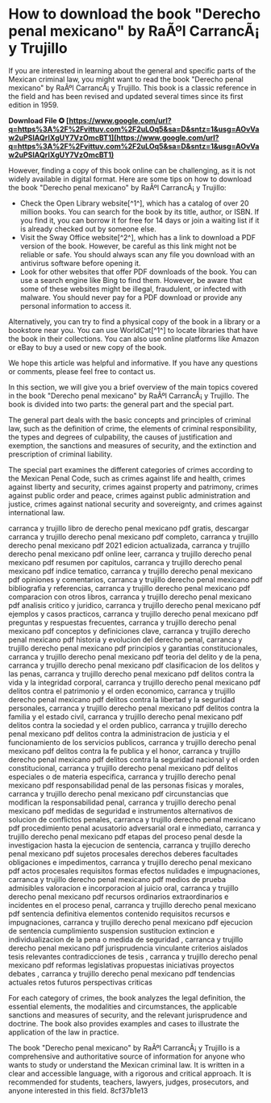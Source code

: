 # How to download the book "Derecho penal mexicano" by RaÃºl CarrancÃ¡ y Trujillo
 
If you are interested in learning about the general and specific parts of the Mexican criminal law, you might want to read the book "Derecho penal mexicano" by RaÃºl CarrancÃ¡ y Trujillo. This book is a classic reference in the field and has been revised and updated several times since its first edition in 1959.
 
**Download File ✪ [https://www.google.com/url?q=https%3A%2F%2Fvittuv.com%2F2uLOq5&sa=D&sntz=1&usg=AOvVaw2uPSIAQrIXgUY7VzOmcBT1](https://www.google.com/url?q=https%3A%2F%2Fvittuv.com%2F2uLOq5&sa=D&sntz=1&usg=AOvVaw2uPSIAQrIXgUY7VzOmcBT1)**


 
However, finding a copy of this book online can be challenging, as it is not widely available in digital format. Here are some tips on how to download the book "Derecho penal mexicano" by RaÃºl CarrancÃ¡ y Trujillo:
 
- Check the Open Library website[^1^], which has a catalog of over 20 million books. You can search for the book by its title, author, or ISBN. If you find it, you can borrow it for free for 14 days or join a waiting list if it is already checked out by someone else.
- Visit the Sway Office website[^2^], which has a link to download a PDF version of the book. However, be careful as this link might not be reliable or safe. You should always scan any file you download with an antivirus software before opening it.
- Look for other websites that offer PDF downloads of the book. You can use a search engine like Bing to find them. However, be aware that some of these websites might be illegal, fraudulent, or infected with malware. You should never pay for a PDF download or provide any personal information to access it.

Alternatively, you can try to find a physical copy of the book in a library or a bookstore near you. You can use WorldCat[^1^] to locate libraries that have the book in their collections. You can also use online platforms like Amazon or eBay to buy a used or new copy of the book.
 
We hope this article was helpful and informative. If you have any questions or comments, please feel free to contact us.
  
In this section, we will give you a brief overview of the main topics covered in the book "Derecho penal mexicano" by RaÃºl CarrancÃ¡ y Trujillo. The book is divided into two parts: the general part and the special part.
 
The general part deals with the basic concepts and principles of criminal law, such as the definition of crime, the elements of criminal responsibility, the types and degrees of culpability, the causes of justification and exemption, the sanctions and measures of security, and the extinction and prescription of criminal liability.
 
The special part examines the different categories of crimes according to the Mexican Penal Code, such as crimes against life and health, crimes against liberty and security, crimes against property and patrimony, crimes against public order and peace, crimes against public administration and justice, crimes against national security and sovereignty, and crimes against international law.
 
carranca y trujillo libro de derecho penal mexicano pdf gratis,  descargar carranca y trujillo derecho penal mexicano pdf completo,  carranca y trujillo derecho penal mexicano pdf 2021 edicion actualizada,  carranca y trujillo derecho penal mexicano pdf online leer,  carranca y trujillo derecho penal mexicano pdf resumen por capitulos,  carranca y trujillo derecho penal mexicano pdf indice tematico,  carranca y trujillo derecho penal mexicano pdf opiniones y comentarios,  carranca y trujillo derecho penal mexicano pdf bibliografia y referencias,  carranca y trujillo derecho penal mexicano pdf comparacion con otros libros,  carranca y trujillo derecho penal mexicano pdf analisis critico y juridico,  carranca y trujillo derecho penal mexicano pdf ejemplos y casos practicos,  carranca y trujillo derecho penal mexicano pdf preguntas y respuestas frecuentes,  carranca y trujillo derecho penal mexicano pdf conceptos y definiciones clave,  carranca y trujillo derecho penal mexicano pdf historia y evolucion del derecho penal,  carranca y trujillo derecho penal mexicano pdf principios y garantias constitucionales,  carranca y trujillo derecho penal mexicano pdf teoria del delito y de la pena,  carranca y trujillo derecho penal mexicano pdf clasificacion de los delitos y las penas,  carranca y trujillo derecho penal mexicano pdf delitos contra la vida y la integridad corporal,  carranca y trujillo derecho penal mexicano pdf delitos contra el patrimonio y el orden economico,  carranca y trujillo derecho penal mexicano pdf delitos contra la libertad y la seguridad personales,  carranca y trujillo derecho penal mexicano pdf delitos contra la familia y el estado civil,  carranca y trujillo derecho penal mexicano pdf delitos contra la sociedad y el orden publico,  carranca y trujillo derecho penal mexicano pdf delitos contra la administracion de justicia y el funcionamiento de los servicios publicos,  carranca y trujillo derecho penal mexicano pdf delitos contra la fe publica y el honor,  carranca y trujillo derecho penal mexicano pdf delitos contra la seguridad nacional y el orden constitucional,  carranca y trujillo derecho penal mexicano pdf delitos especiales o de materia especifica,  carranca y trujillo derecho penal mexicano pdf responsabilidad penal de las personas fisicas y morales,  carranca y trujillo derecho penal mexicano pdf circunstancias que modifican la responsabilidad penal,  carranca y trujillo derecho penal mexicano pdf medidas de seguridad e instrumentos alternativos de solucion de conflictos penales,  carranca y trujillo derecho penal mexicano pdf procedimiento penal acusatorio adversarial oral e inmediato,  carranca y trujillo derecho penal mexicano pdf etapas del proceso penal desde la investigacion hasta la ejecucion de sentencia,  carranca y trujillo derecho penal mexicano pdf sujetos procesales derechos deberes facultades obligaciones e impedimentos,  carranca y trujillo derecho penal mexicano pdf actos procesales requisitos formas efectos nulidades e impugnaciones,  carranca y trujillo derecho penal mexicano pdf medios de prueba admisibles valoracion e incorporacion al juicio oral,  carranca y trujillo derecho penal mexicano pdf recursos ordinarios extraordinarios e incidentes en el proceso penal,  carranca y trujillo derecho penal mexicano pdf sentencia definitiva elementos contenido requisitos recursos e impugnaciones,  carranca y trujillo derecho penal mexicano pdf ejecucion de sentencia cumplimiento suspension sustitucion extincion e individualizacion de la pena o medida de seguridad ,  carranca y trujillo derecho penal mexicano pdf jurisprudencia vinculante criterios aislados tesis relevantes contradicciones de tesis ,  carranca y trujillo derecho penal mexicano pdf reformas legislativas propuestas iniciativas proyectos debates ,  carranca y trujillo derecho penal mexicano pdf tendencias actuales retos futuros perspectivas criticas
 
For each category of crimes, the book analyzes the legal definition, the essential elements, the modalities and circumstances, the applicable sanctions and measures of security, and the relevant jurisprudence and doctrine. The book also provides examples and cases to illustrate the application of the law in practice.
 
The book "Derecho penal mexicano" by RaÃºl CarrancÃ¡ y Trujillo is a comprehensive and authoritative source of information for anyone who wants to study or understand the Mexican criminal law. It is written in a clear and accessible language, with a rigorous and critical approach. It is recommended for students, teachers, lawyers, judges, prosecutors, and anyone interested in this field.
 8cf37b1e13
 
